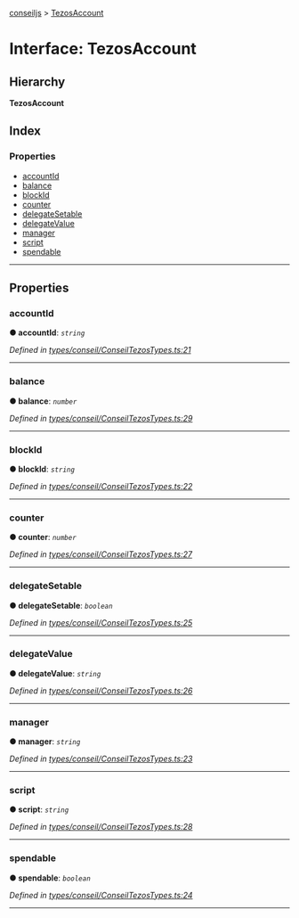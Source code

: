 [conseiljs](../README.md) > [TezosAccount](../interfaces/tezosaccount.md)

# Interface: TezosAccount

## Hierarchy

**TezosAccount**

## Index

### Properties

* [accountId](tezosaccount.md#accountid)
* [balance](tezosaccount.md#balance)
* [blockId](tezosaccount.md#blockid)
* [counter](tezosaccount.md#counter)
* [delegateSetable](tezosaccount.md#delegatesetable)
* [delegateValue](tezosaccount.md#delegatevalue)
* [manager](tezosaccount.md#manager)
* [script](tezosaccount.md#script)
* [spendable](tezosaccount.md#spendable)

---

## Properties

<a id="accountid"></a>

###  accountId

**● accountId**: *`string`*

*Defined in [types/conseil/ConseilTezosTypes.ts:21](https://github.com/Cryptonomic/ConseilJS/blob/688e74f/src/types/conseil/ConseilTezosTypes.ts#L21)*

___
<a id="balance"></a>

###  balance

**● balance**: *`number`*

*Defined in [types/conseil/ConseilTezosTypes.ts:29](https://github.com/Cryptonomic/ConseilJS/blob/688e74f/src/types/conseil/ConseilTezosTypes.ts#L29)*

___
<a id="blockid"></a>

###  blockId

**● blockId**: *`string`*

*Defined in [types/conseil/ConseilTezosTypes.ts:22](https://github.com/Cryptonomic/ConseilJS/blob/688e74f/src/types/conseil/ConseilTezosTypes.ts#L22)*

___
<a id="counter"></a>

###  counter

**● counter**: *`number`*

*Defined in [types/conseil/ConseilTezosTypes.ts:27](https://github.com/Cryptonomic/ConseilJS/blob/688e74f/src/types/conseil/ConseilTezosTypes.ts#L27)*

___
<a id="delegatesetable"></a>

###  delegateSetable

**● delegateSetable**: *`boolean`*

*Defined in [types/conseil/ConseilTezosTypes.ts:25](https://github.com/Cryptonomic/ConseilJS/blob/688e74f/src/types/conseil/ConseilTezosTypes.ts#L25)*

___
<a id="delegatevalue"></a>

###  delegateValue

**● delegateValue**: *`string`*

*Defined in [types/conseil/ConseilTezosTypes.ts:26](https://github.com/Cryptonomic/ConseilJS/blob/688e74f/src/types/conseil/ConseilTezosTypes.ts#L26)*

___
<a id="manager"></a>

###  manager

**● manager**: *`string`*

*Defined in [types/conseil/ConseilTezosTypes.ts:23](https://github.com/Cryptonomic/ConseilJS/blob/688e74f/src/types/conseil/ConseilTezosTypes.ts#L23)*

___
<a id="script"></a>

###  script

**● script**: *`string`*

*Defined in [types/conseil/ConseilTezosTypes.ts:28](https://github.com/Cryptonomic/ConseilJS/blob/688e74f/src/types/conseil/ConseilTezosTypes.ts#L28)*

___
<a id="spendable"></a>

###  spendable

**● spendable**: *`boolean`*

*Defined in [types/conseil/ConseilTezosTypes.ts:24](https://github.com/Cryptonomic/ConseilJS/blob/688e74f/src/types/conseil/ConseilTezosTypes.ts#L24)*

___

